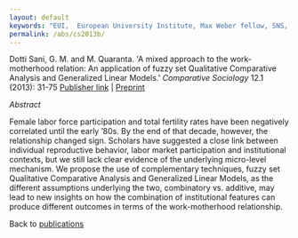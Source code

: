 ```yaml
---
layout: default
keywords: "EUI,  European University Institute, Max Weber fellow, SNS, Scuola Normale Superiore, LUISS, LUISS Guido Carli, post-doc, mario quaranta, publications, cv, CV, political science, sociology, political sociology, political protest, economic crisis, political participation, research, articles, article, Scuola Normale Superiore, book, books, conference, paper, researchgate, academia, googe scholar, scholar, dipartimento di scienze politiche, department of political science, democracy, political, social, european, participation, political science, social media"
permalink: /abs/cs2013b/
---
```


Dotti Sani, G. M. and M. Quaranta. 'A mixed approach to the work-motherhood relation:  An application of fuzzy set Qualitative Comparative Analysis and Generalized Linear Models.' *Comparative Sociology* 12.1 (2013): 31-75
[Publisher link](http://booksandjournals.brillonline.com/content/journals/10.1163/15691330-12341251) \| [Preprint](/docs/DottiSaniQuarantaCompSoc2013.pdf)

_Abstract_

Female labor force participation and total fertility rates have been negatively correlated until the early ’80s. By the end of that decade, however, the relationship changed sign. Scholars have suggested a close link between individual reproductive behavior, labor market participation and institutional contexts, but we still lack clear evidence of the underlying micro-level mechanism. We propose the use of complementary techniques, fuzzy set Qualitative Comparative Analysis and Generalized Linear Models, as the different assumptions underlying the two, combinatory vs. additive, may lead to new insights on how the combination of institutional features can produce different outcomes in terms of the work-motherhood relationship.


Back to [publications](/publications/)
